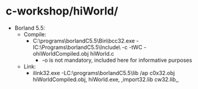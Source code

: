 # c-workshop/hiWorld/

* Borland 5.5:
   - Compile: 
      +  C:\programs\borlandC5.5\Bin\bcc32.exe -IC:\Programs\borlandC5.5\Include\ -c -tWC -ohiWorldCompiled.obj hiWorld.c
         - -o<Output object file> is not mandatory, included here for informative purposes
   - Link:
      + ilink32.exe -LC:\programs\borlandC5.5\lib /ap  c0x32.obj hiWorldCompiled.obj, hiWorld.exe, ,import32.lib cw32.lib,,

